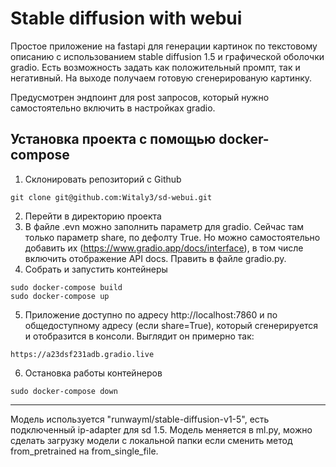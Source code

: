 # Stable diffusion with webui

Простое приложение на fastapi для генерации картинок по текстовому описанию с использованием stable diffusion 1.5 и графической оболочки gradio. Есть возможность задать как положительный промпт, так и негативный. На выходе получаем готовую сгенерированую картинку.

Предусмотрен эндпоинт для post запросов, который нужно самостоятельно включить в настройках gradio.


## Установка проекта с помощью docker-compose


1. Склонировать репозиторий с Github
```
git clone git@github.com:Witaly3/sd-webui.git
```
2. Перейти в директорию проекта
3. В файле .evn можно заполнить параметр для gradio. Сейчас там только параметр share, по дефолту True. Но можно самостоятельно добавить их (https://www.gradio.app/docs/interface), в том числе включить отображение API docs. Править в файле gradio.py.
4. Собрать и запустить контейнеры 
```
sudo docker-compose build
sudo docker-compose up
 ```
5. Приложение доступно по адресу http://localhost:7860 и по общедоступному адресу (если share=True), который сгенерируется и отобразится в консоли. Выглядит он примерно так:
```
https://a23dsf231adb.gradio.live 
```
6. Остановка работы контейнеров
```
sudo docker-compose down
 ```
****

Модель используется "runwayml/stable-diffusion-v1-5", есть подключенный ip-adapter для sd 1.5. Модель меняется в ml.py, можно сделать загрузку модели с локальной папки если сменить метод from_pretrained на from_single_file.

